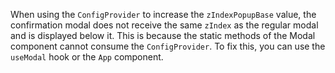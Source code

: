 When using the `ConfigProvider` to increase the `zIndexPopupBase` value, the confirmation modal does not receive the same `zIndex` as the regular modal and is displayed below it. This is because the static methods of the Modal component cannot consume the `ConfigProvider`. To fix this, you can use the `useModal` hook or the `App` component.
